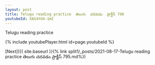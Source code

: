 ```yaml
---
layout: post
title: Telugu reading practice  తెలుగు  చదవడం  ప్రాక్టీస్ 796
youtubeId: XAS4Yd4-1mI
---
```

 
 
Telugu reading practice
 
 
 
 
 


{% include youtubePlayer.html id=page.youtubeId %}
 
[Next]({{ site.baseurl }}{% link  split1/_posts/2021-08-17-Telugu reading practice  తెలుగు  చదవడం  ప్రాక్టీస్ 795.md%})
 
